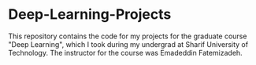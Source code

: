# Deep-Learning-Projects
This repository contains the code for my projects for the graduate course "Deep Learning", which I took during my undergrad at Sharif University of Technology. The instructor for the course was Emadeddin Fatemizadeh.
